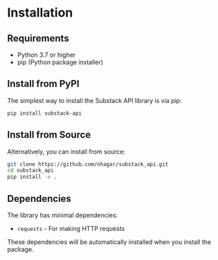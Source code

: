 # Installation

## Requirements

- Python 3.7 or higher
- pip (Python package installer)

## Install from PyPI

The simplest way to install the Substack API library is via pip:

```bash
pip install substack-api
```

## Install from Source

Alternatively, you can install from source:

```bash
git clone https://github.com/nhagar/substack_api.git
cd substack_api
pip install -e .
```

## Dependencies

The library has minimal dependencies:
- `requests` - For making HTTP requests

These dependencies will be automatically installed when you install the package.

